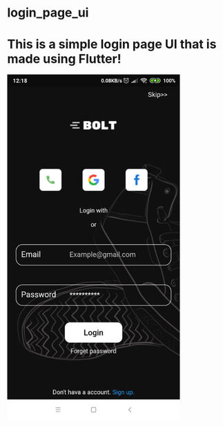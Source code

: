 # login_page_ui

<h1>This is a simple login page UI that is made using Flutter!</h1>


<img src="https://github.com/ishifr/Simple-Login-Page-UI/blob/main/assets/ui_screenshot.png" width="400">
